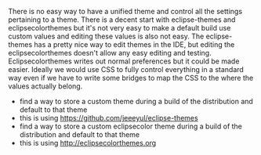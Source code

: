 There is no easy way to have a unified theme and control all the settings pertaining to a theme. There is a decent start with eclipse-themes and eclipsecolorthemes but it's not very easy to make a default build use custom values and editing these values is also not easy. The eclipse-themes has a pretty nice way to edit themes in the IDE, but editing the eclipsecolorthemes doesn't allow any easy editing and testing. Eclipsecolorthemes writes out normal preferences but it could be made easier. Ideally we would use CSS to fully control everything in a standard way even if we have to write some bridges to map the CSS to the where the values actually belong.

- find a way to store a custom theme during a build of the distribution and default to that theme
 - this is using https://github.com/jeeeyul/eclipse-themes
- find a way to store a custom eclipsecolor theme during a build of the distribution and default to that theme
 - this is using http://eclipsecolorthemes.org
